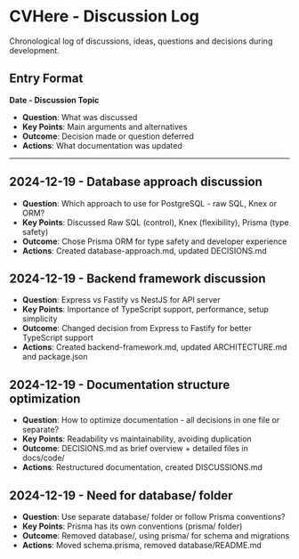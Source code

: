 # CVHere - Discussion Log

Chronological log of discussions, ideas, questions and decisions during development.

## Entry Format

**Date - Discussion Topic**
- **Question**: What was discussed
- **Key Points**: Main arguments and alternatives
- **Outcome**: Decision made or question deferred
- **Actions**: What documentation was updated

---

## 2024-12-19 - Database approach discussion
- **Question**: Which approach to use for PostgreSQL - raw SQL, Knex or ORM?
- **Key Points**: Discussed Raw SQL (control), Knex (flexibility), Prisma (type safety)
- **Outcome**: Chose Prisma ORM for type safety and developer experience
- **Actions**: Created database-approach.md, updated DECISIONS.md

## 2024-12-19 - Backend framework discussion
- **Question**: Express vs Fastify vs NestJS for API server
- **Key Points**: Importance of TypeScript support, performance, setup simplicity
- **Outcome**: Changed decision from Express to Fastify for better TypeScript support
- **Actions**: Created backend-framework.md, updated ARCHITECTURE.md and package.json

## 2024-12-19 - Documentation structure optimization
- **Question**: How to optimize documentation - all decisions in one file or separate?
- **Key Points**: Readability vs maintainability, avoiding duplication
- **Outcome**: DECISIONS.md as brief overview + detailed files in docs/code/
- **Actions**: Restructured documentation, created DISCUSSIONS.md

## 2024-12-19 - Need for database/ folder
- **Question**: Use separate database/ folder or follow Prisma conventions?
- **Key Points**: Prisma has its own conventions (prisma/ folder)
- **Outcome**: Removed database/, using prisma/ for schema and migrations
- **Actions**: Moved schema.prisma, removed database/README.md